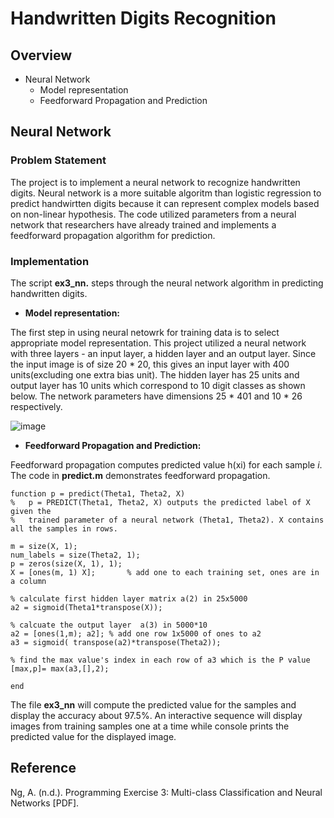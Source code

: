 # Handwritten Digits Recognition 

## Overview 
* Neural Network 
  * Model representation 
  * Feedforward Propagation and Prediction 
  
## Neural Network 
### Problem Statement 

The project is to implement a neural network to recognize handwritten digits. 
Neural network is a more suitable algoritm than logistic regression to predict handwirtten digits 
because it can represent complex models based on non-linear hypothesis. The code utilized parameters from a neural network that researchers have already trained and implements a feedforward propagation algorithm for prediction.

### Implementation 
The script **ex3_nn.** steps through the neural network algorithm in predicting handwritten digits.
* **Model representation:** 

The first step in using neural netowrk for training data is to select appropriate model representation. This project
utilized a neural network with three layers - an input layer, a hidden layer and an output layer. Since the input image
is of size 20 * 20, this gives an input layer with 400 units(excluding one extra bias unit). The hidden layer has 25 units and output layer has 10 units which correspond to 10 digit classes as shown below. The network parameters have dimensions  25 * 401 and 10 * 26 respectively.

![image](https://user-images.githubusercontent.com/26426412/31361130-a0aa8312-ad06-11e7-8ead-3e7c2be2b888.png)

* **Feedforward Propagation and Prediction:** 

Feedforward propagation computes predicted value h(xi) for each sample *i*. The code in **predict.m** demonstrates feedforward propagation.
```
function p = predict(Theta1, Theta2, X)
%   p = PREDICT(Theta1, Theta2, X) outputs the predicted label of X given the
%   trained parameter of a neural network (Theta1, Theta2). X contains all the samples in rows.

m = size(X, 1);
num_labels = size(Theta2, 1);
p = zeros(size(X, 1), 1);
X = [ones(m, 1) X];       % add one to each training set, ones are in a column 

% calculate first hidden layer matrix a(2) in 25x5000
a2 = sigmoid(Theta1*transpose(X));

% calcuate the output layer  a(3) in 5000*10 
a2 = [ones(1,m); a2]; % add one row 1x5000 of ones to a2 
a3 = sigmoid( transpose(a2)*transpose(Theta2));

% find the max value's index in each row of a3 which is the P value
[max,p]= max(a3,[],2);

end
```

The file **ex3_nn** will compute the predicted value for the samples and display the accuracy about 97.5%. An interactive sequence will display images from training samples one at a time while console prints the predicted value for the displayed image. 

## Reference
Ng, A. (n.d.). Programming Exercise 3: Multi-class Classification and Neural Networks [PDF].


